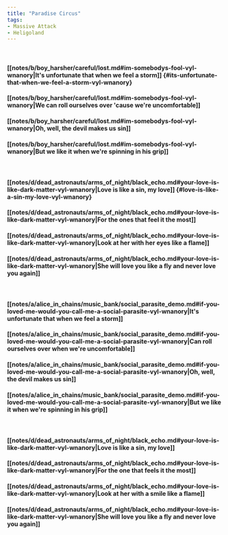 ```yaml
---
title: "Paradise Circus"
tags:
- Massive Attack
- Heligoland
---
```

&nbsp;
#### [[notes/b/boy_harsher/careful/lost.md#im-somebodys-fool-vyl-wnanory|It's unfortunate that when we feel a storm]] {#its-unfortunate-that-when-we-feel-a-storm-vyl-wnanory}
#### [[notes/b/boy_harsher/careful/lost.md#im-somebodys-fool-vyl-wnanory|We can roll ourselves over 'cause we're uncomfortable]]
#### [[notes/b/boy_harsher/careful/lost.md#im-somebodys-fool-vyl-wnanory|Oh, well, the devil makes us sin]]
#### [[notes/b/boy_harsher/careful/lost.md#im-somebodys-fool-vyl-wnanory|But we like it when we're spinning in his grip]]
&nbsp;
#### [[notes/d/dead_astronauts/arms_of_night/black_echo.md#your-love-is-like-dark-matter-vyl-wnanory|Love is like a sin, my love]] {#love-is-like-a-sin-my-love-vyl-wnanory}
#### [[notes/d/dead_astronauts/arms_of_night/black_echo.md#your-love-is-like-dark-matter-vyl-wnanory|For the ones that feel it the most]]
#### [[notes/d/dead_astronauts/arms_of_night/black_echo.md#your-love-is-like-dark-matter-vyl-wnanory|Look at her with her eyes like a flame]]
#### [[notes/d/dead_astronauts/arms_of_night/black_echo.md#your-love-is-like-dark-matter-vyl-wnanory|She will love you like a fly and never love you again]]
&nbsp;
#### [[notes/a/alice_in_chains/music_bank/social_parasite_demo.md#if-you-loved-me-would-you-call-me-a-social-parasite-vyl-wnanory|It's unfortunate that when we feel a storm]]
#### [[notes/a/alice_in_chains/music_bank/social_parasite_demo.md#if-you-loved-me-would-you-call-me-a-social-parasite-vyl-wnanory|Can roll ourselves over when we're uncomfortable]]
#### [[notes/a/alice_in_chains/music_bank/social_parasite_demo.md#if-you-loved-me-would-you-call-me-a-social-parasite-vyl-wnanory|Oh, well, the devil makes us sin]]
#### [[notes/a/alice_in_chains/music_bank/social_parasite_demo.md#if-you-loved-me-would-you-call-me-a-social-parasite-vyl-wnanory|But we like it when we're spinning in his grip]]
&nbsp;
#### [[notes/d/dead_astronauts/arms_of_night/black_echo.md#your-love-is-like-dark-matter-vyl-wnanory|Love is like a sin, my love]]
#### [[notes/d/dead_astronauts/arms_of_night/black_echo.md#your-love-is-like-dark-matter-vyl-wnanory|For the one that feels it the most]]
#### [[notes/d/dead_astronauts/arms_of_night/black_echo.md#your-love-is-like-dark-matter-vyl-wnanory|Look at her with a smile like a flame]]
#### [[notes/d/dead_astronauts/arms_of_night/black_echo.md#your-love-is-like-dark-matter-vyl-wnanory|She will love you like a fly and never love you again]]
